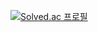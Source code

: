 [![Solved.ac 프로필](http://mazassumnida.wtf/api/v2/generate_badge?boj=daniel5309)](https://solved.ac/daniel5309)
